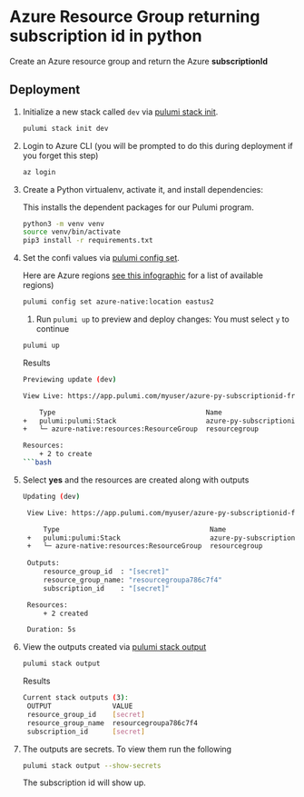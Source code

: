 # Azure Resource Group returning subscription id in python

Create an Azure resource group and return the Azure **subscriptionId**

## Deployment

1. Initialize a new stack called `dev` via [pulumi stack init](https://www.pulumi.com/docs/reference/cli/pulumi_stack_init/).
    ```bash
    pulumi stack init dev
    ```

1. Login to Azure CLI (you will be prompted to do this during deployment if you forget this step)
    ```bash
    az login
    ```

1. Create a Python virtualenv, activate it, and install dependencies:

    This installs the dependent packages for our Pulumi program.

    ```bash
    python3 -m venv venv
    source venv/bin/activate
    pip3 install -r requirements.txt
    ```

1. Set the confi values via [pulumi config set](https://www.pulumi.com/docs/reference/cli/pulumi_config_set/).

   Here are Azure regions [see this infographic](https://azure.microsoft.com/en-us/global-infrastructure/regions/) for a list of available regions)

   ```bash
   pulumi config set azure-native:location eastus2
   ```

   1. Run `pulumi up` to preview and deploy changes: You must select `y` to continue
  
    ```bash
    pulumi up
    ```
    Results
    ```bash
    Previewing update (dev)

    View Live: https://app.pulumi.com/myuser/azure-py-subscriptionid-from-resourcegroup/dev/previews/9fb89f31-af2b-464a-962a-66de142e402d

        Type                                     Name                                            Plan       
    +   pulumi:pulumi:Stack                      azure-py-subscriptionid-from-resourcegroup-dev  create     
    +   └─ azure-native:resources:ResourceGroup  resourcegroup                                   create     
    
    Resources:
        + 2 to create
    ```bash
1. Select **yes** and the resources are created along with outputs
   ```bash
   Updating (dev)

    View Live: https://app.pulumi.com/myuser/azure-py-subscriptionid-from-resourcegroup/dev/updates/8

        Type                                     Name                                            Status      
    +   pulumi:pulumi:Stack                      azure-py-subscriptionid-from-resourcegroup-dev  created     
    +   └─ azure-native:resources:ResourceGroup  resourcegroup                                   created     
    
    Outputs:
        resource_group_id  : "[secret]"
        resource_group_name: "resourcegroupa786c7f4"
        subscription_id    : "[secret]"

    Resources:
        + 2 created

    Duration: 5s
   ```
1. View the outputs created via [pulumi stack output](https://www.pulumi.com/docs/reference/cli/pulumi_stack_output/)
   ```bash
   pulumi stack output
   ```
   Results
   ```bash
   Current stack outputs (3):
    OUTPUT               VALUE
    resource_group_id    [secret]
    resource_group_name  resourcegroupa786c7f4
    subscription_id      [secret]
   ```

1. The outputs are secrets. To view them run the following
    ```bash
    pulumi stack output --show-secrets
    ```

    The subscription id will show up.